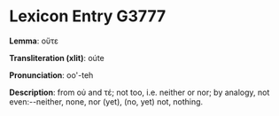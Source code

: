 # Lexicon Entry G3777

**Lemma**: οὔτε

**Transliteration (xlit)**: oúte

**Pronunciation**: oo'-teh

**Description**:
from οὐ and τέ; not too, i.e. neither or nor; by analogy, not even:--neither, none, nor (yet), (no, yet) not, nothing.
